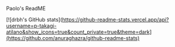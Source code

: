 Paolo's ReadME


[![drbh's GitHub stats](https://github-readme-stats.vercel.app/api?username=p-takagi-atilano&show_icons=true&count_private=true&theme=dark](https://github.com/anuraghazra/github-readme-stats)

